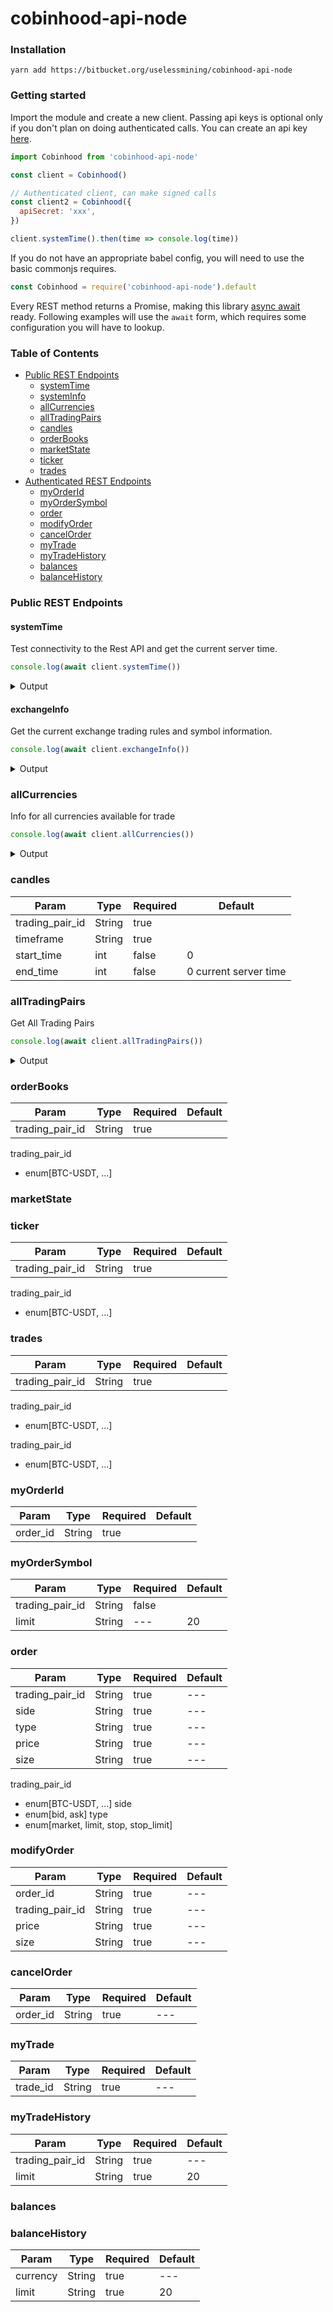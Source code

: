 # cobinhood-api-node 

### Installation

    yarn add https://bitbucket.org/uselessmining/cobinhood-api-node

### Getting started

Import the module and create a new client. Passing api keys is optional only if
you don't plan on doing authenticated calls. You can create an api key
[here](https://www.binance.com/userCenter/createApi.html).

```js
import Cobinhood from 'cobinhood-api-node'

const client = Cobinhood()

// Authenticated client, can make signed calls
const client2 = Cobinhood({
  apiSecret: 'xxx',
})

client.systemTime().then(time => console.log(time))
```

If you do not have an appropriate babel config, you will need to use the basic commonjs requires.

```js
const Cobinhood = require('cobinhood-api-node').default
```

Every REST method returns a Promise, making this library [async await](https://developer.mozilla.org/en-US/docs/Web/JavaScript/Reference/Statements/async_function) ready.
Following examples will use the `await` form, which requires some configuration you will have to lookup.

### Table of Contents

- [Public REST Endpoints](#public-rest-endpoints)
    - [systemTime](#systemTime)
    - [systemInfo](#systemInfo)
    - [allCurrencies](#allCurrencies)
    - [allTradingPairs](#allTradingPairs)
    - [candles](#candles)
    - [orderBooks](#orderBooks)
    - [marketState](#marketState)
    - [ticker](#ticker)
    - [trades](#trades)
- [Authenticated REST Endpoints](#authenticated-rest-endpoints)
    - [myOrderId](#myOrderId)
    - [myOrderSymbol](#myOrderSymbol)
    - [order](#order)
    - [modifyOrder](#modifyOrder)
    - [cancelOrder](#cancelOrder)
    - [myTrade](#myTrade)
    - [myTradeHistory](#myTradeHistory)
    - [balances](#balances)
    - [balanceHistory](#balanceHistory)


### Public REST Endpoints


#### systemTime

Test connectivity to the Rest API and get the current server time.

```js
console.log(await client.systemTime())
```

<details>
<summary>Output</summary>

```js
1508478457643
```

</details>

#### exchangeInfo

Get the current exchange trading rules and symbol information.

```js
console.log(await client.exchangeInfo())
```

<details>
<summary>Output</summary>

```js
{ success: true,
  result: { info: { phase: 'production', revision: '475c11' } } }
```

</details>

### allCurrencies

Info for all currencies available for trade

```js
console.log(await client.allCurrencies())
```

<details>
<summary>Output</summary>

```js
{ success: true,
  result:
   { currencies:
      [ [Object],
        [Object],
        [Object],
        [Object],
        [Object],
```

</details>


### candles
|Param|Type|Required|Default|
|--- |--- |--- |--- |
|trading_pair_id|String|true|
|timeframe|String|true|
|start_time|int|false|0|
|end_time|int|false|0 current server time|

### allTradingPairs

Get All Trading Pairs

```js
console.log(await client.allTradingPairs())
```

<details>
<summary>Output</summary>

```js
{ success: true,
  result:
   { trading_pairs:
      [ [Object],
        [Object],
        [Object],
```

</details>

### orderBooks
|Param|Type|Required|Default|
|--- |--- |--- |--- |
|trading_pair_id|String|true|

trading_pair_id
  * enum[BTC-USDT, ...]

### marketState

### ticker
|Param|Type|Required|Default|
|--- |--- |--- |--- |
|trading_pair_id|String|true|
trading_pair_id
  * enum[BTC-USDT, ...]


### trades
|Param|Type|Required|Default|
|--- |--- |--- |--- |
|trading_pair_id|String|true|
trading_pair_id
  * enum[BTC-USDT, ...]


trading_pair_id
  * enum[BTC-USDT, ...]

### myOrderId
|Param|Type|Required|Default|
|--- |--- |--- |--- |
|order_id|String|true|

### myOrderSymbol
|Param|Type|Required|Default|
|--- |--- |--- |--- |
|trading_pair_id|String|false|
|limit|String|---|20|false

### order
|Param|Type|Required|Default|
|--- |--- |--- |--- |
|trading_pair_id|String|true|---|
|side|String|true|---|
|type|String|true|---|
|price|String|true|---|
|size|String|true|---|

trading_pair_id
  * enum[BTC-USDT, ...]
side
  * enum[bid, ask]
type
  * enum[market, limit, stop, stop_limit]

### modifyOrder
|Param|Type|Required|Default|
|--- |--- |--- |--- |
|order_id|String|true|---|
|trading_pair_id|String|true|---|
|price|String|true|---|
|size|String|true|---|

### cancelOrder
|Param|Type|Required|Default|
|--- |--- |--- |--- |
|order_id|String|true|---|

### myTrade
|Param|Type|Required|Default|
|--- |--- |--- |--- |
|trade_id|String|true|---|

### myTradeHistory
|Param|Type|Required|Default|
|--- |--- |--- |--- |
|trading_pair_id|String|true|---|
|limit|String|true|20|

### balances

### balanceHistory
|Param|Type|Required|Default|
|--- |--- |--- |--- |
|currency|String|true|---|
|limit|String|true|20|





















